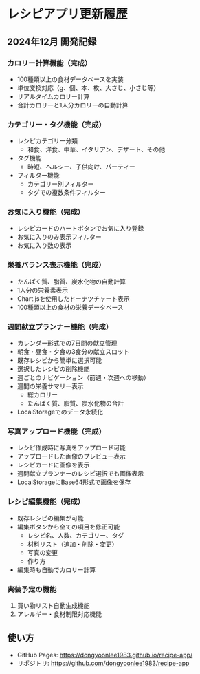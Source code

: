 # レシピアプリ更新履歴

## 2024年12月 開発記録

### カロリー計算機能（完成）
- 100種類以上の食材データベースを実装
- 単位変換対応（g、個、本、枚、大さじ、小さじ等）
- リアルタイムカロリー計算
- 合計カロリーと1人分カロリーの自動計算

### カテゴリー・タグ機能（完成）
- レシピカテゴリー分類
  - 和食、洋食、中華、イタリアン、デザート、その他
- タグ機能
  - 時短、ヘルシー、子供向け、パーティー
- フィルター機能
  - カテゴリー別フィルター
  - タグでの複数条件フィルター

### お気に入り機能（完成）
- レシピカードのハートボタンでお気に入り登録
- お気に入りのみ表示フィルター
- お気に入り数の表示

### 栄養バランス表示機能（完成）
- たんぱく質、脂質、炭水化物の自動計算
- 1人分の栄養素表示
- Chart.jsを使用したドーナツチャート表示
- 100種類以上の食材の栄養データベース

### 週間献立プランナー機能（完成）
- カレンダー形式での7日間の献立管理
- 朝食・昼食・夕食の3食分の献立スロット
- 既存レシピから簡単に選択可能
- 選択したレシピの削除機能
- 週ごとのナビゲーション（前週・次週への移動）
- 週間の栄養サマリー表示
  - 総カロリー
  - たんぱく質、脂質、炭水化物の合計
- LocalStorageでのデータ永続化

### 写真アップロード機能（完成）
- レシピ作成時に写真をアップロード可能
- アップロードした画像のプレビュー表示
- レシピカードに画像を表示
- 週間献立プランナーのレシピ選択でも画像表示
- LocalStorageにBase64形式で画像を保存

### レシピ編集機能（完成）
- 既存レシピの編集が可能
- 編集ボタンから全ての項目を修正可能
  - レシピ名、人数、カテゴリー、タグ
  - 材料リスト（追加・削除・変更）
  - 写真の変更
  - 作り方
- 編集時も自動でカロリー計算

### 実装予定の機能
1. 買い物リスト自動生成機能
2. アレルギー・食材制限対応機能

## 使い方
- GitHub Pages: https://dongyoonlee1983.github.io/recipe-app/
- リポジトリ: https://github.com/dongyoonlee1983/recipe-app